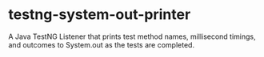 testng-system-out-printer
=========================

A Java TestNG Listener that prints test method names, millisecond timings, and outcomes to System.out as the tests are completed.
